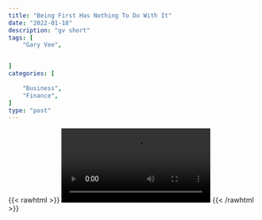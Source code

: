 ```yaml
---
title: "Being First Has Nothing To Do With It"
date: "2022-01-18"
description: "gv short"
tags: [
    "Gary Vee",


]
categories: [
    
    "Business",
    "Finance",
]
type: "post"
---
```

{{< rawhtml >}}
    <video width="auto" height="auto" controls>
        <source src="https://clips.dev00ps.com/Gary%20Vee/who_does_it_better.mp4" type="video/mp4"> 
    </video>
{{< /rawhtml >}}